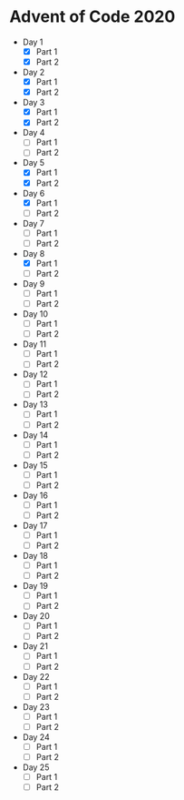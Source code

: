 # Advent of Code 2020
- Day 1
    - [x] Part 1
    - [x] Part 2
- Day 2
    - [x] Part 1
    - [x] Part 2
- Day 3
    - [x] Part 1
    - [x] Part 2
- Day 4
    - [ ] Part 1
    - [ ] Part 2
- Day 5
    - [x] Part 1
    - [x] Part 2
- Day 6
    - [x] Part 1
    - [ ] Part 2
- Day 7
    - [ ] Part 1
    - [ ] Part 2
- Day 8
    - [x] Part 1
    - [ ] Part 2
- Day 9
    - [ ] Part 1
    - [ ] Part 2
- Day 10
    - [ ] Part 1
    - [ ] Part 2
- Day 11
    - [ ] Part 1
    - [ ] Part 2
- Day 12
    - [ ] Part 1
    - [ ] Part 2
- Day 13
    - [ ] Part 1
    - [ ] Part 2
- Day 14
    - [ ] Part 1
    - [ ] Part 2
- Day 15
    - [ ] Part 1
    - [ ] Part 2
- Day 16
    - [ ] Part 1
    - [ ] Part 2
- Day 17
    - [ ] Part 1
    - [ ] Part 2
- Day 18
    - [ ] Part 1
    - [ ] Part 2
- Day 19
    - [ ] Part 1
    - [ ] Part 2
- Day 20
    - [ ] Part 1
    - [ ] Part 2
- Day 21
    - [ ] Part 1
    - [ ] Part 2
- Day 22
    - [ ] Part 1
    - [ ] Part 2
- Day 23
    - [ ] Part 1
    - [ ] Part 2
- Day 24
    - [ ] Part 1
    - [ ] Part 2
- Day 25
    - [ ] Part 1
    - [ ] Part 2
